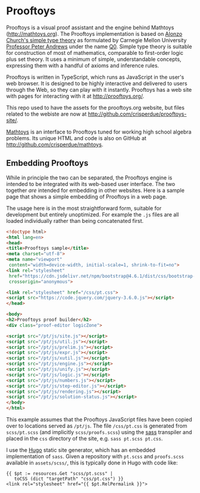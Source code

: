 # Prooftoys

Prooftoys is a visual proof assistant and
the engine behind Mathtoys (http://mathtoys.org).
The Prooftoys implementation is based on [Alonzo Church's 
simple type theory](http://plato.stanford.edu/entries/type-theory-church/)
as formulated by Carnegie Mellon University
[Professor Peter Andrews](http://gtps.math.cmu.edu/andrews.html)
under the name [Q0](http://en.wikipedia.org/wiki/Q_zero).
Simple type theory is suitable for construction
of most of mathematics, comparable to first-order
logic plus set theory.  It uses a minimum of
simple, understandable concepts, expressing them with
a handful of axioms and inference rules. 

Prooftoys is written in TypeScript, which runs as
JavaScript in the user's
web browser.  It is designed to be highly interactive and delivered
to users through the Web, so they can play with it instantly.
Prooftoys has a web site with pages for interacting with it
at http://prooftoys.org/.

This repo used to have the assets for the prooftoys.org website, but
files related to the webiste are now at
http://github.com/crisperdue/prooftoys-site/.

[Mathtoys](http://mathtoys.org) is an interface to Prooftoys tuned for
working high school algebra problems.  Its unique HTML and code is also
on GitHub at http://github.com/crisperdue/mathtoys.

## Embedding Prooftoys

While in principle the two can be separated, the Prooftoys engine is intended to
be integrated with its web-based user interface.  The two together _are_
intended for embedding in other websites.  Here is a sample page that shows
a simple embedding of Prooftoys in a web page.

The usage here is in the most straightforward form, suitable for development
but entirely unoptimized.  For example the `.js` files are
all loaded individually rather than being concatenated first.

````HTML
<!doctype html>
<html lang=en>
<head>
<title>Prooftoys sample</title>
<meta charset="utf-8">
<meta name="viewport"
 content="width=device-width, initial-scale=1, shrink-to-fit=no">
<link rel="stylesheet"
 href="https://cdn.jsdelivr.net/npm/bootstrap@4.6.1/dist/css/bootstrap-reboot.css"
 crossorigin="anonymous">

<link rel="stylesheet" href="/css/pt.css">
<script src="https://code.jquery.com/jquery-3.6.0.js"></script>
</head>

<body>
<h2>Prooftoys proof builder</h2>
<div class="proof-editor logicZone">

<script src="/pt/js/site.js"></script>
<script src="/pt/js/util.js"></script>
<script src="/pt/js/prelim.js"></script>
<script src="/pt/js/expr.js"></script>
<script src="/pt/js/xutil.js"></script>
<script src="/pt/js/engine.js"></script>
<script src="/pt/js/unify.js"></script>
<script src="/pt/js/logic.js"></script>
<script src="/pt/js/numbers.js"></script>
<script src="/pt/js/step-editor.js"></script>
<script src="/pt/js/rendering.js"></script>
<script src="/pt/js/solution-status.js"></script>
</body>
</html>
````

This example assumes that the Prooftoys JavaScript files have
been copied over to locations served as `/pt/js`.
The file `/css/pt.css` is generated from `scss/pt.scss`
(and implicitly `scss/proofs.scss`) using the 
[sass](https://sass-lang.com/) transpiler and placed
in the `css` directory of the site, e.g. `sass pt.scss pt.css`.

I use the [Hugo](https://gohugo.io/) static site generator, which has an
embedded implementation of `sass`.  Given a repository
with `pt.scss` and `proofs.scss` available in `assets/scss/`,
this is typically done in Hugo with code like:

````
{{ $pt := resources.Get "scss/pt.scss" |
   toCSS (dict "targetPath" "css/pt.css") }}
<link rel="stylesheet" href="{{ $pt.RelPermalink }}">
````
